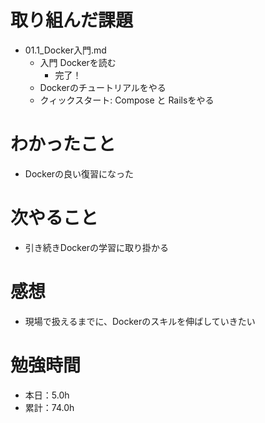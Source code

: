 # 取り組んだ課題
* 01.1_Docker入門.md
  * 入門 Dockerを読む
    * 完了！
  * Dockerのチュートリアルをやる
  * クィックスタート: Compose と Railsをやる

# わかったこと
* Dockerの良い復習になった

# 次やること
* 引き続きDockerの学習に取り掛かる

# 感想
* 現場で扱えるまでに、Dockerのスキルを伸ばしていきたい

# 勉強時間
* 本日：5.0h
* 累計：74.0h
